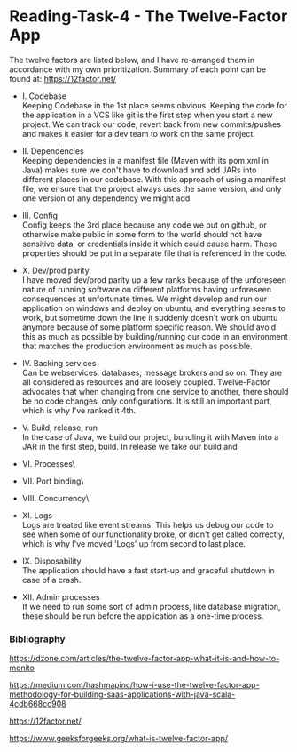 # Reading-Task-4 - The Twelve-Factor App

The twelve factors are listed below, and I have re-arranged them in accordance with my own prioritization.
Summary of each point can be found at: https://12factor.net/

* I. Codebase\
Keeping Codebase in the 1st place seems obvious. Keeping the code for the application in a VCS like git is the first step when you start a new project. We can track our code, revert back from new commits/pushes and makes it easier for a dev team to work on the same project.

* II. Dependencies\
Keeping dependencies in a manifest file (Maven with its pom.xml in Java) makes sure we don't have to download and add JARs into different places in our codebase. With this approach of using a manifest file, we ensure that the project always uses the same version, and only one version of any dependency we might add.

* III. Config\
Config keeps the 3rd place because any code we put on github, or otherwise make public in some form to the world should not have sensitive data, or credentials inside it which could cause harm. These properties should be put in a separate file that is referenced in the code.

* X. Dev/prod parity\
I have moved dev/prod parity up a few ranks because of the unforeseen nature of running software on different platforms having unforeseen consequences at unfortunate times. We might develop and run our application on windows and deploy on ubuntu, and everything seems to work, but sometime down the line it suddenly doesn't work on ubuntu anymore because of some platform specific reason. We should avoid this as much as possible by building/running our code in an environment that matches the production environment as much as possible.

* IV. Backing services\
Can be webservices, databases, message brokers and so on. They are all considered as resources and are loosely coupled. Twelve-Factor advocates that when changing from one service to another, there should be no code changes, only configurations. It is still an important part, which is why I've ranked it 4th.

* V. Build, release, run\
In the case of Java, we build our project, bundling it with Maven into a JAR in the first step, build. In release we take our build and 

* VI. Processes\

* VII. Port binding\

* VIII. Concurrency\

* XI. Logs\
Logs are treated like event streams. This helps us debug our code to see when some of our functionality broke, or didn't get called correctly, which is why I've moved 'Logs' up from second to last place.

* IX. Disposability\
The application should have a fast start-up and graceful shutdown in case of a crash. 

* XII. Admin processes\
If we need to run some sort of admin process, like database migration, these should be run before the application as a one-time process.


### Bibliography
https://dzone.com/articles/the-twelve-factor-app-what-it-is-and-how-to-monito

https://medium.com/hashmapinc/how-i-use-the-twelve-factor-app-methodology-for-building-saas-applications-with-java-scala-4cdb668cc908

https://12factor.net/

https://www.geeksforgeeks.org/what-is-twelve-factor-app/
